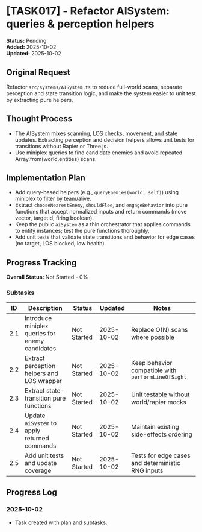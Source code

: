 # [TASK017] - Refactor AISystem: queries & perception helpers

**Status:** Pending  
**Added:** 2025-10-02  
**Updated:** 2025-10-02

## Original Request
Refactor `src/systems/AISystem.ts` to reduce full-world scans, separate perception and state transition logic, and make the system easier to unit test by extracting pure helpers.

## Thought Process
- The AISystem mixes scanning, LOS checks, movement, and state updates. Extracting perception and decision helpers allows unit tests for transitions without Rapier or Three.js.
- Use miniplex queries to find candidate enemies and avoid repeated Array.from(world.entities) scans.

## Implementation Plan
- Add query-based helpers (e.g., `queryEnemies(world, self)`) using miniplex to filter by team/alive.
- Extract `chooseNearestEnemy`, `shouldFlee`, and `engageBehavior` into pure functions that accept normalized inputs and return commands (move vector, targetId, firing boolean).
- Keep the public `aiSystem` as a thin orchestrator that applies commands to entity instances; test the pure functions thoroughly.
- Add unit tests that validate state transitions and behavior for edge cases (no target, LOS blocked, low health).

## Progress Tracking

**Overall Status:** Not Started - 0%

### Subtasks
| ID | Description | Status | Updated | Notes |
|----|-------------|--------|---------|-------|
| 2.1 | Introduce miniplex queries for enemy candidates | Not Started | 2025-10-02 | Replace O(N) scans where possible |
| 2.2 | Extract perception helpers and LOS wrapper | Not Started | 2025-10-02 | Keep behavior compatible with `performLineOfSight` |
| 2.3 | Extract state-transition pure functions | Not Started | 2025-10-02 | Unit testable without world/rapier mocks |
| 2.4 | Update `aiSystem` to apply returned commands | Not Started | 2025-10-02 | Maintain existing side-effects ordering |
| 2.5 | Add unit tests and update coverage | Not Started | 2025-10-02 | Tests for edge cases and deterministic RNG inputs |

## Progress Log
### 2025-10-02
- Task created with plan and subtasks.

